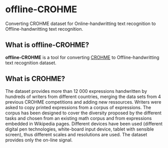 # offline-CROHME
Converting CROHME dataset for Online-handwritting text recognition to Offline-handwritting text recognition.

## What is offline-CROHME?
**offline-CROHME** is a tool for converting [CROHME](https://www.isical.ac.in/~crohme/) to Offline-handwritting text recognition dataset. 

## What is CROHME?
The dataset provides more than 12 000 expressions handwritten by hundreds of writers from different countries, merging the data sets from 4 previous CROHME competitions and adding new ressources. Writers were asked to copy printed expressions from a corpus of expressions. The corpus has been designed to cover the diversity proposed by the different tasks and chosen from an existing math corpus and from expressions embedded in Wikipedia pages. Different devices have been used (different digital pen technologies, white-board input device, tablet with sensible screen), thus different scales and resolutions are used. The dataset provides only the on-line signal.

